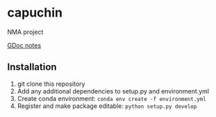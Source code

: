 # capuchin
NMA project

[GDoc notes](https://docs.google.com/document/d/1ku3SOteiY2WEMyY_TKIeKdPKgLH-vJp6qFQQRjkpnMI/edit#heading=h.k7dktqqb6exx)


## Installation
1. git clone this repository
2. Add any additional dependencies to setup.py and environment.yml
3. Create conda environment:
```conda env create -f environment.yml```
4. Register and make package editable:
```python setup.py develop```
